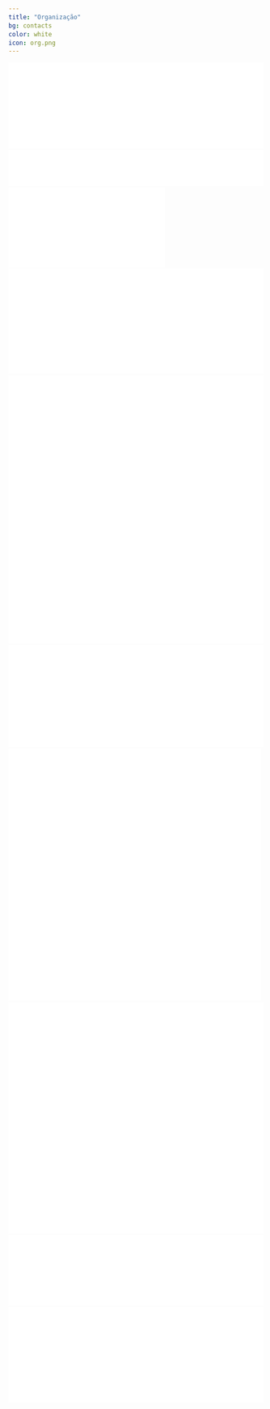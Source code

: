 ```yaml
---
title: "Organização"
bg: contacts
color: white
icon: org.png
---
```


<div class="row partners">
  <div class="col s12 partner valign">
    <a href="http://cesium.di.uminho.pt/" target="blank"><img src="img/org/cesium.png"/></a>
  </div>
  <div class="col s12 partner full-width valign">
    <a href="http://aiesec.pt//" target="blank"><img src="img/org/aiesec.png"/></a>
  </div>
  <div class="col s12 partner full-width valign">
    <a href="https://www.facebook.com/NAMecUM/" target="blank"><img src="img/org/NAMecUM.png"/></a>
  </div>
  <div class="col s12 partner full-width valign">
    <a href="https://www.facebook.com/NEEGIUM/" target="blank"><img src="img/org/NEEGIUM.png"/></a>
  </div>
  <div class="col s12 partner valign">
    <a href="https://www.facebook.com/netiuminho/" target="blank"><img src="img/org/netium.png"/></a>
  </div>
  <div class="col s12 partner full-width valign">
    <a href="https://www.facebook.com/neep.uminho/" target="blank"><img src="img/org/polimeros.png"></a>
  </div>
  <div class="col s12 partner valign">
    <a href="https://www.facebook.com/debatesuminho/" target="blank"><img src="img/org/ADAEUM.png"></a>
  </div>
  <div class="col s12 partner valign">
    <a href="https://www.facebook.com/nucleoed/" target="blank"><img src="img/org/NEDUM.png"></a>
  </div>
  <div class="col s12 partner full-width valign">
    <a href="https://www.facebook.com/Neebum-121385298045015/" target="blank"><img src="img/org/neebum.png"></a>
  </div>
  <div class="col s12 partner full-width valign">
    <a href="https://www.facebook.com/NEMUM" target="blank"><img src="img/org/nemum.png"></a>
  </div>
</div>
